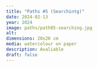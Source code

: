 ```yaml
---
title: "Paths #5 (Searchintg)"
date: 2024-02-13
year: 2024
image: paths/path05-searching.jpg
alt: 
dimensions: 20x20 cm
media: watercolour on paper
description: Avaliable
draft: false
---
```


